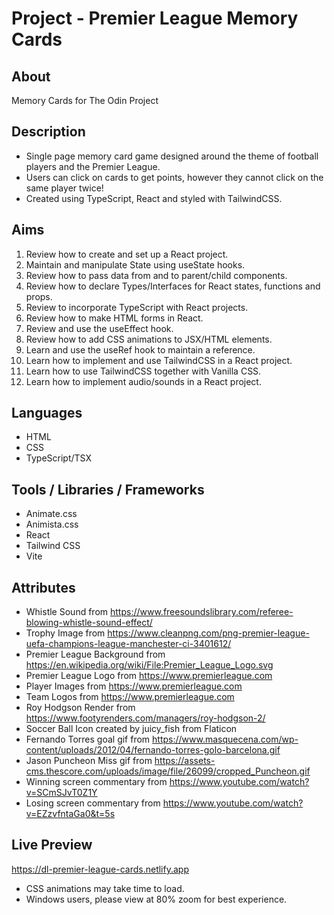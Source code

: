 # Project - Premier League Memory Cards

## About

Memory Cards for The Odin Project

## Description

- Single page memory card game designed around the theme of football players and the Premier League.
- Users can click on cards to get points, however they cannot click on the same player twice!
- Created using TypeScript, React and styled with TailwindCSS.

## Aims

1. Review how to create and set up a React project.
2. Maintain and manipulate State using useState hooks.
3. Review how to pass data from and to parent/child components.
4. Review how to declare Types/Interfaces for React states, functions and props.
5. Review to incorporate TypeScript with React projects.
6. Review how to make HTML forms in React.
7. Review and use the useEffect hook.
8. Review how to add CSS animations to JSX/HTML elements.
9. Learn and use the useRef hook to maintain a reference.
10. Learn how to implement and use TailwindCSS in a React project.
11. Learn how to use TailwindCSS together with Vanilla CSS.
12. Learn how to implement audio/sounds in a React project.

## Languages

- HTML
- CSS
- TypeScript/TSX

## Tools / Libraries / Frameworks

- Animate.css
- Animista.css
- React
- Tailwind CSS
- Vite

## Attributes

- Whistle Sound from https://www.freesoundslibrary.com/referee-blowing-whistle-sound-effect/
- Trophy Image from https://www.cleanpng.com/png-premier-league-uefa-champions-league-manchester-ci-3401612/
- Premier League Background from https://en.wikipedia.org/wiki/File:Premier_League_Logo.svg
- Premier League Logo from https://www.premierleague.com
- Player Images from https://www.premierleague.com
- Team Logos from https://www.premierleague.com
- Roy Hodgson Render from https://www.footyrenders.com/managers/roy-hodgson-2/
- Soccer Ball Icon created by juicy_fish from Flaticon
- Fernando Torres goal gif from https://www.masquecena.com/wp-content/uploads/2012/04/fernando-torres-golo-barcelona.gif
- Jason Puncheon Miss gif from https://assets-cms.thescore.com/uploads/image/file/26099/cropped_Puncheon.gif
- Winning screen commentary from https://www.youtube.com/watch?v=SCmSJvT0Z1Y
- Losing screen commentary from https://www.youtube.com/watch?v=EZzvfntaGa0&t=5s

## Live Preview

https://dl-premier-league-cards.netlify.app
- CSS animations may take time to load.
- Windows users, please view at 80% zoom for best experience.
